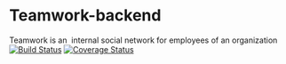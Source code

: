 # Teamwork-backend
Teamwork is an ​ internal social network for employees of an organization
[![Build Status](https://travis-ci.org/boyeoffice/Teamwork-backend.svg?branch=develop)](https://travis-ci.org/boyeoffice/Teamwork-backend)
[![Coverage Status](https://coveralls.io/repos/github/boyeoffice/Teamwork-backend/badge.svg?branch=develop)](https://coveralls.io/github/boyeoffice/Teamwork-backend?branch=develop)